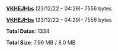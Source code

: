 [**VKHEJHbs**](/data/VKHEJHbs.txt) (23/12/22 - 04:29)- 7556 bytes

[**VKHEJHbs**](/data/VKHEJHbs.txt) (23/12/22 - 04:29)- 7556 bytes

**Total Datas**: 1334

**Total Size**: 7.99 MB / 8.0 MB